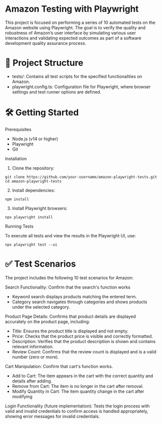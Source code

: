 # Amazon Testing with Playwright

This project is focused on performing a series of 10 automated tests on the Amazon website using Playwright. The goal is to verify the quality and robustness of Amazon’s user interface by simulating various user interactions and validating expected outcomes as part of a software development quality assurance process.

# 📁 Project Structure

- tests/: Contains all test scripts for the specified functionalities on Amazon.
- playwright.config.ts: Configuration file for Playwright, where browser settings and test runner options are defined.

# 🛠️ Getting Started

Prerequisites

- Node.js (v14 or higher)
- Playwright
- Git

Installation

1. Clone the repository:

```
git clone https://github.com/your-username/amazon-playwright-tests.git
cd amazon-playwright-tests
```

2. Install dependencies:

```
npm install
```


3. Install Playwright browsers:

```
npx playwright install
```



Running Tests

To execute all tests and view the results in the Playwright UI, use:

```
npx playwright test --ui
```

# ✅ Test Scenarios

The project includes the following 10 test scenarios for Amazon:

Search Functionality: Confirm that the search's function works
- Keyword search displays products matching the entered term.
- Category search navigates through categories and shows products under the selected category.

Product Page Details: Confirms that product details are displayed accurately on the product page, including:
- Title: Ensures the product title is displayed and not empty.
- Price: Checks that the product price is visible and correctly formatted.
- Description: Verifies that the product description is shown and contains relevant information.
- Review Count: Confirms that the review count is displayed and is a valid number (zero or more).

Cart Manipulation: Confirm that cart's function works.
- Add to Cart: The item appears in the cart with the correct quantity and details after adding.
- Remove from Cart: The item is no longer in the cart after removal.
- Modify Quantity in Cart: The item quantity change in the cart after modifying

Login Functionality (future implementation): Tests the login process with valid and invalid credentials to confirm access is handled appropriately, showing error messages for invalid credentials.

